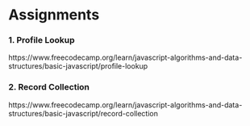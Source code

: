 <h1> Assignments  </h1>

<h3>1. Profile Lookup</h3>
https://www.freecodecamp.org/learn/javascript-algorithms-and-data-structures/basic-javascript/profile-lookup


<h3>2. Record Collection</h3>
https://www.freecodecamp.org/learn/javascript-algorithms-and-data-structures/basic-javascript/record-collection